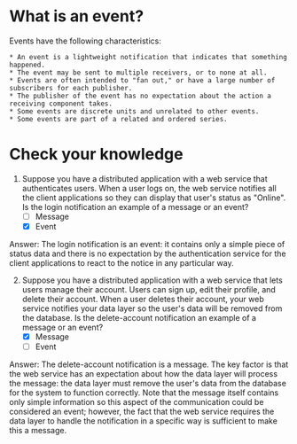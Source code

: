 # What is an event?

Events have the following characteristics:

    * An event is a lightweight notification that indicates that something happened.
    * The event may be sent to multiple receivers, or to none at all.
    * Events are often intended to "fan out," or have a large number of subscribers for each publisher.
    * The publisher of the event has no expectation about the action a receiving component takes.
    * Some events are discrete units and unrelated to other events.
    * Some events are part of a related and ordered series.


# Check your knowledge
1. Suppose you have a distributed application with a web service that authenticates users. When a user logs on, the web service notifies all the client applications so they can display that user's status as "Online". Is the login notification an example of a message or an event?
    - [ ] Message
    - [x] Event

Answer: The login notification is an event: it contains only a simple piece of status data and there is no expectation by the authentication service for the client applications to react to the notice in any particular way.

2. Suppose you have a distributed application with a web service that lets users manage their account. Users can sign up, edit their profile, and delete their account. When a user deletes their account, your web service notifies your data layer so the user's data will be removed from the database. Is the delete-account notification an example of a message or an event?
    - [x] Message
    - [ ] Event

Answer: The delete-account notification is a message. The key factor is that the web service has an expectation about how the data layer will process the message: the data layer must remove the user's data from the database for the system to function correctly. Note that the message itself contains only simple information so this aspect of the communication could be considered an event; however, the fact that the web service requires the data layer to handle the notification in a specific way is sufficient to make this a message.